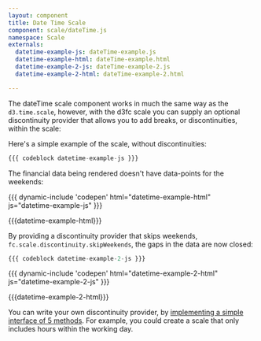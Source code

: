 ```yaml
---
layout: component
title: Date Time Scale
component: scale/dateTime.js
namespace: Scale
externals:
  datetime-example-js: dateTime-example.js
  datetime-example-html: dateTime-example.html
  datetime-example-2-js: dateTime-example-2.js
  datetime-example-2-html: dateTime-example-2.html

---
```


The dateTime scale component works in much the same way as the `d3.time.scale`, however, with the d3fc scale you can supply an optional discontinuity provider that allows you to add breaks, or discontinuities, within the scale:

Here's a simple example of the scale, without discontinuities:

```js
{{{ codeblock datetime-example-js }}}
```

The financial data being rendered doesn't have data-points for the weekends:

{{{ dynamic-include 'codepen' html="datetime-example-html" js="datetime-example-js" }}}

{{{datetime-example-html}}}
<script type="text/javascript">
{{{datetime-example-js}}}
</script>

By providing a discontinuity provider that skips weekends, `fc.scale.discontinuity.skipWeekends`, the gaps in the data are now closed:

```js
{{{ codeblock datetime-example-2-js }}}
```

{{{ dynamic-include 'codepen' html="datetime-example-2-html" js="datetime-example-2-js" }}}

{{{datetime-example-2-html}}}
<script type="text/javascript">
{{{datetime-example-2-js}}}
</script>

You can write your own discontinuity provider, by [implementing a simple interface of 5 methods]({{package.repository.url}}/tree/master/src/scale/discontinuity). For example, you could create a scale that only includes hours within the working day.
